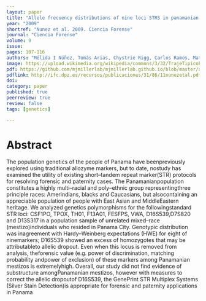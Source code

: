```yaml
---
layout: paper
title: "Allele frecuency distributions of nine loci STRS in panamanian mestizos"
year: "2009"
shortref: "Nunez et al. 2009. Ciencia Forense"
journal: "Ciencia Forense"
volume: 9
issue:
pages: 107-116
authors: "Mélida I Núñez, Tomás Arias, Chystrie Rigg, Carlos Ramos, Matthew J Miller"
image: https://upload.wikimedia.org/wikipedia/commons/3/32/TrajeTipicoPanama.JPG
pdf: https://github.com/mjmillerlab/mjmillerlab.github.io/blob/master/assets/pdfs/2010chaves.pdf
pdflink: http://ifc.dpz.es/recursos/publicaciones/31/86/11nunezetal.pdf
doi:
category: paper
published: true
peerreview: true
review: false
tags: [genetics]

---
```


# Abstract

The population genetics of the people of Panama have beenpreviously explored using traditional allozyme markers, but to date, nostudy has examined the utility of existing short–tandem repeat marker(STR) protocols for resolving forensic and paternity cases. The Panamanianpopulation constitutes a highly multi–racial and poly–ethnic group representingthree principle races: Amerindians, blacks and Caucasians, but alsocontaining an appreciable population of people with East Asian and MiddleEastern heritage. We analyzed genetics polymorphisms for the followingstandard STR loci: CSF1PO, TPOX, TH01, F13A01, FESFPS, VWA, D16S539,D7S820 and D13S317 in a population sample of unrelated mixed–race (mestizo)individuals who resided in Panama City. Genotypic distribution was inagreement with Hardy–Weinberg expectations (HWE) for eight of ninemarkers; D16S539 showed an excess of homozygotes that may be attributableto allelic dropout. Even when this locus is removed from analysis, theforensic value (e.g. power of discrimination, matching probability andpower of exclusion) of these markers among Panamanian mestizos is extremelyhigh. Overall, our study did not find evidence of substructure amongPanamanian mestizos, however with measures to correct the allelic dropoutof D16S539, the GenePrint STR Multiplex Systems (Silver Stain Detection)is appropriate for forensic and paternity applications in Panama

